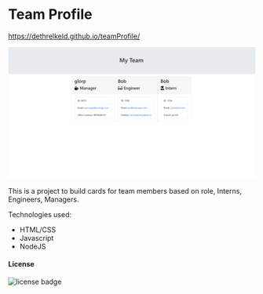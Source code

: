 # Team Profile

https://dethrelkeld.github.io/teamProfile/

![screenshot of webpage](./teamprofile.png)

This is a project to build cards for team members based on role, Interns, Engineers, Managers.

Technologies used:

- HTML/CSS
- Javascript
- NodeJS


#### License

![license badge](https://img.shields.io/badge/License-MIT-blue)

